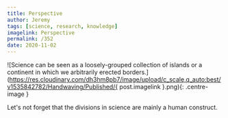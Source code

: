 ```yaml
---
title: Perspective
author: Jeremy
tags: [science, research, knowledge]
imagelink: Perspective
permalink: /352
date: 2020-11-02
---
```


![Science can be seen as a loosely-grouped collection of islands or a continent in which we arbitrarily erected borders.](https://res.cloudinary.com/dh3hm8pb7/image/upload/c_scale,q_auto:best/v1535842782/Handwaving/Published/{ post.imagelink }.png){: .centre-image }

Let's not forget that the divisions in science are mainly a human construct.
